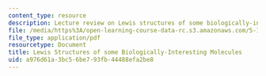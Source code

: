 ```yaml
---
content_type: resource
description: Lecture review on Lewis structures of some biologically-interesting molecules.
file: /media/https%3A/open-learning-course-data-rc.s3.amazonaws.com/5-111-principles-of-chemical-science-fall-2008/a976d61a3bc56be793fb44488efa2be8_bioex_lect11.pdf
file_type: application/pdf
resourcetype: Document
title: Lewis Structures of some Biologically-Interesting Molecules
uid: a976d61a-3bc5-6be7-93fb-44488efa2be8
---
```

